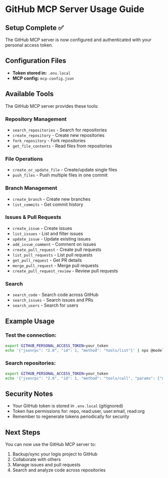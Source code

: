 # GitHub MCP Server Usage Guide

## Setup Complete ✅

The GitHub MCP server is now configured and authenticated with your personal access token.

## Configuration Files

- **Token stored in:** `.env.local`
- **MCP config:** `mcp-config.json`

## Available Tools

The GitHub MCP server provides these tools:

### Repository Management
- `search_repositories` - Search for repositories
- `create_repository` - Create new repositories
- `fork_repository` - Fork repositories
- `get_file_contents` - Read files from repositories

### File Operations
- `create_or_update_file` - Create/update single files
- `push_files` - Push multiple files in one commit

### Branch Management
- `create_branch` - Create new branches
- `list_commits` - Get commit history

### Issues & Pull Requests
- `create_issue` - Create issues
- `list_issues` - List and filter issues
- `update_issue` - Update existing issues
- `add_issue_comment` - Comment on issues
- `create_pull_request` - Create pull requests
- `list_pull_requests` - List pull requests
- `get_pull_request` - Get PR details
- `merge_pull_request` - Merge pull requests
- `create_pull_request_review` - Review pull requests

### Search
- `search_code` - Search code across GitHub
- `search_issues` - Search issues and PRs
- `search_users` - Search for users

## Example Usage

### Test the connection:
```bash
export GITHUB_PERSONAL_ACCESS_TOKEN=your_token
echo '{"jsonrpc": "2.0", "id": 1, "method": "tools/list"}' | npx @modelcontextprotocol/server-github
```

### Search repositories:
```bash
export GITHUB_PERSONAL_ACCESS_TOKEN=your_token
echo '{"jsonrpc": "2.0", "id": 1, "method": "tools/call", "params": {"name": "search_repositories", "arguments": {"query": "react typescript", "perPage": 5}}}' | npx @modelcontextprotocol/server-github
```

## Security Notes

- Your GitHub token is stored in `.env.local` (gitignored)
- Token has permissions for: repo, read:user, user:email, read:org
- Remember to regenerate tokens periodically for security

## Next Steps

You can now use the GitHub MCP server to:
1. Backup/sync your logis project to GitHub
2. Collaborate with others
3. Manage issues and pull requests
4. Search and analyze code across repositories